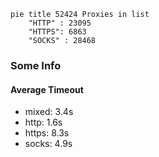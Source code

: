 
```mermaid
pie title 52424 Proxies in list
    "HTTP" : 23095
    "HTTPS": 6863
    "SOCKS" : 28468
```

### Some Info
#### Average Timeout

- mixed: 3.4s
- http: 1.6s
- https: 8.3s
- socks: 4.9s